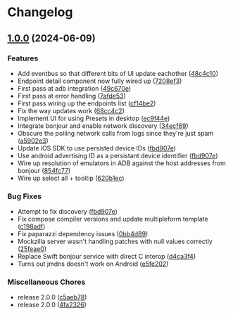 # Changelog

## [1.0.0](https://github.com/Apadmi-Engineering/Mockzilla/compare/mockzilla-management-ui-v1.0.0...mockzilla-management-ui-v1.0.0) (2024-06-09)


### Features

* Add eventbus so that different bits of UI update eachother ([48c4c10](https://github.com/Apadmi-Engineering/Mockzilla/commit/48c4c1064267167726f859f43b7152edb0d3c83d))
* Endpoint detail component now fully wired up ([7208ef3](https://github.com/Apadmi-Engineering/Mockzilla/commit/7208ef337914f846da9495f8d31a09b5a24893e6))
* First pass at adb integration ([49c670e](https://github.com/Apadmi-Engineering/Mockzilla/commit/49c670ee692f47815f17034350564ec736046327))
* First pass at error handling ([7afde53](https://github.com/Apadmi-Engineering/Mockzilla/commit/7afde5345d7e501fa84cbec5711665ecec94348a))
* First pass wiring up the endpoints list ([cf14be2](https://github.com/Apadmi-Engineering/Mockzilla/commit/cf14be2d84d9ddc3bfa9653d0b48bc256845c188))
* Fix the way updates work ([68cc4c2](https://github.com/Apadmi-Engineering/Mockzilla/commit/68cc4c215c8adef63b7651b295948656aa4fcff0))
* Implement UI for using Presets in desktop ([ec9f44e](https://github.com/Apadmi-Engineering/Mockzilla/commit/ec9f44ee0cf18835c55841d35e02dba55cffd0f4))
* Integrate bonjour and enable network discovery ([34ecf69](https://github.com/Apadmi-Engineering/Mockzilla/commit/34ecf6923db72438df826ef1593d3a946176eebc))
* Obscure the polling network calls from logs since they're just spam ([a5902e3](https://github.com/Apadmi-Engineering/Mockzilla/commit/a5902e3cfd6d7de0651d9dfe0e48dc4e7079448e))
* Update iOS SDK to use persisted device IDs ([fbd907e](https://github.com/Apadmi-Engineering/Mockzilla/commit/fbd907e97e7cf104404d1e0ae12e3778bbd974eb))
* Use android advertising ID as a persistant device identifier ([fbd907e](https://github.com/Apadmi-Engineering/Mockzilla/commit/fbd907e97e7cf104404d1e0ae12e3778bbd974eb))
* Wire up resolution of emulators in ADB against the host addresses from bonjour ([854fc77](https://github.com/Apadmi-Engineering/Mockzilla/commit/854fc779576b88c2b09f6f7cdcc82f651b774d1a))
* Wire up select all + tooltip ([620b1ec](https://github.com/Apadmi-Engineering/Mockzilla/commit/620b1ececc612c517c88c3986229ca5a180ff007))


### Bug Fixes

* Attempt to fix discovery ([fbd907e](https://github.com/Apadmi-Engineering/Mockzilla/commit/fbd907e97e7cf104404d1e0ae12e3778bbd974eb))
* Fix compose compiler versions and update multipleform template ([c198adf](https://github.com/Apadmi-Engineering/Mockzilla/commit/c198adfbee403ed53757cbb0e4de636409b31b1b))
* Fix paparazzi dependency issues ([0bb4d89](https://github.com/Apadmi-Engineering/Mockzilla/commit/0bb4d89b2ce872d0613cf0853df130b3cf9e4950))
* Mockzilla server wasn't handling patches with null values correctly ([25feae0](https://github.com/Apadmi-Engineering/Mockzilla/commit/25feae036792b0123c60c8128e3ee4f490d0c7c4))
* Replace Swift bonjour service with direct C interop ([d4ca3f4](https://github.com/Apadmi-Engineering/Mockzilla/commit/d4ca3f4e6b6963ba8657145d28f1887aef013d6a))
* Turns out jmdns doesn't work on Android ([e5fe202](https://github.com/Apadmi-Engineering/Mockzilla/commit/e5fe2023e6a3b7ea260642a1b991742c48ca2415))


### Miscellaneous Chores

* release 2.0.0 ([c5aeb78](https://github.com/Apadmi-Engineering/Mockzilla/commit/c5aeb78c070a0dcee855920b6f0dce1966b98245))
* release 2.0.0 ([4fa2326](https://github.com/Apadmi-Engineering/Mockzilla/commit/4fa2326c45a13f764dbe8549cf91bae36db85a1b))
